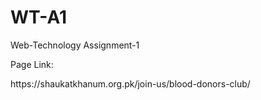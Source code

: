 # WT-A1
 Web-Technology Assignment-1
<br/>
<p>Page Link:</p>
<a>https://shaukatkhanum.org.pk/join-us/blood-donors-club/</a>